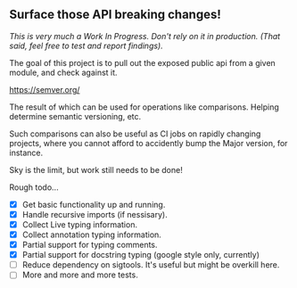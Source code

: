 
## Surface those API breaking changes!

_This is very much a Work In Progress. Don't rely on it in production. (That said, feel free to test and report findings)._


The goal of this project is to pull out the exposed public api from a given module, and check against it.

https://semver.org/

The result of which can be used for operations like comparisons. Helping determine semantic versioning, etc.

Such comparisons can also be useful as CI jobs on rapidly changing projects, where you cannot afford to accidently bump the Major version, for instance.

Sky is the limit, but work still needs to be done!

Rough todo...
- [x] Get basic functionality up and running.
- [x] Handle recursive imports (if nessisary).
- [x] Collect Live typing information.
- [x] Collect annotation typing information.
- [x] Partial support for typing comments.
- [x] Partial support for docstring typing (google style only, currently)
- [ ] Reduce dependency on sigtools. It's useful but might be overkill here.
- [ ] More and more and more tests.
